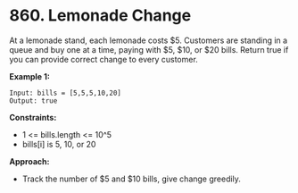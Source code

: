 # 860. Lemonade Change

At a lemonade stand, each lemonade costs $5. Customers are standing in a queue and buy one at a time, paying with $5, $10, or $20 bills. Return true if you can provide correct change to every customer.

**Example 1:**
```
Input: bills = [5,5,5,10,20]
Output: true
```

**Constraints:**
- 1 <= bills.length <= 10^5
- bills[i] is 5, 10, or 20

**Approach:**
- Track the number of $5 and $10 bills, give change greedily.